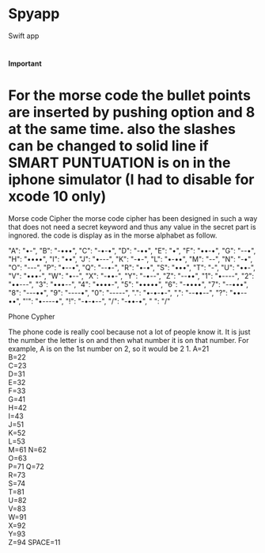 # Spyapp
Swift app
#
******Important******

# For the morse code the bullet points are inserted by pushing option and 8 at the same time. also the slashes can be changed to solid line if SMART PUNTUATION is on in the iphone simulator (I had to disable for xcode 10 only)

Morse code Cipher
the morse code cipher has been designed in such a way that does not need a secret keyword and thus any value in the secret part is ingnored. the code is display as in the morse alphabet as follow.

"A": "•-", 
"B": "-•••",
"C": "-•-•", 
"D": "-••",
"E": "•",
"F": "••-•", 
"G": "--•",
"H": "••••",
"I": "••",
"J": "•---", 
"K": "-•-", 
"L": "•-••",
"M": "--",
"N": "-•",
"O": "---",
"P": "•--•",
"Q": "--•-", 
"R": "•-•", 
"S": "•••", 
"T": "-", 
"U": "••-",
"V": "•••-", 
"W": "•--", 
"X": "-••-",
"Y": "-•--",
"Z": "--••",
"1": "•----",
"2": "••---", 
"3": "•••--", 
"4": "••••-", 
"5": "•••••", 
"6": "-••••", 
"7": "--•••", 
"8": "---••", 
"9": "----•", 
"0": "-----", 
".": "•-•-•-",
",": "--••--",
"?": "••--••", 
"'": "•----•",
"!": "-•-•--",
"/": "-••-•", 
" ": "/"

Phone Cypher

The phone code is really cool because not a lot of people know it. 
It is just the number the letter is on and then what number it is on that number. 
For example, A is on the 1st number on 2, so it would be 2 1. 
A=21   
B=22    
C=23    
D=31    
E=32     
F=33    
G=41    
H=42    
I=43    
J=51    
K=52    
L=53   
M=61 
N=62  
O=63   
P=71 
Q=72  
R=73  
S=74  
T=81  
U=82  
V=83  
W=91  
X=92  
Y=93  
Z=94 
SPACE=11
